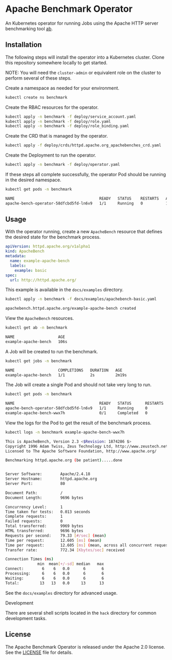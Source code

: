 # Apache Benchmark Operator

An Kubernetes operator for running Jobs using the Apache HTTP server benchmarking tool [ab][ab_docs].

## Installation

The following steps will install the operator into a Kubernetes cluster. Clone this repository somewhere locally to get
started.

NOTE: You will need the `cluster-admin` or equivalent role on the cluster to perform several of these steps.

Create a namespace as needed for your environment.

``` bash
kubectl create ns benchmark
```

Create the RBAC resources for the operator.

``` bash
kubectl apply -n benchmark -f deploy/service_account.yaml
kubectl apply -n benchmark -f deploy/role.yaml
kubectl apply -n benchmark -f deploy/role_binding.yaml
```

Create the CRD that is managed by the operator.

``` bash
kubectl apply -f deploy/crds/httpd.apache.org_apachebenches_crd.yaml
```

Create the Deployment to run the operator.

``` bash
kubectl apply -n benchmark -f deploy/operator.yaml
```

If these steps all complete successfully, the operator Pod should be running in the desired namespace.

``` bash
kubectl get pods -n benchmark
```

``` bash
NAME                                     READY   STATUS    RESTARTS   AGE
apache-bench-operator-58dfcbd5fd-ln6v9   1/1     Running   0          13s
```

## Usage

With the operator running, create a new `ApacheBench` resource that defines the desired state for the benchmark
process.

``` yaml
apiVersion: httpd.apache.org/v1alpha1
kind: ApacheBench
metadata:
  name: example-apache-bench
  labels:
    example: basic
spec:
  url: http://httpd.apache.org/
```

This example is available in the `docs/examples` directory.

``` bash
kubectl apply -n benchmark -f docs/examples/apachebench-basic.yaml
```

``` bash
apachebench.httpd.apache.org/example-apache-bench created
```

View the `ApacheBench` resources.

``` bash
kubectl get ab -n benchmark
```

``` bash
NAME                   AGE
example-apache-bench   106s
```

A Job will be created to run the benchmark.

``` bash
kubectl get jobs -n benchmark
```

``` bash
NAME                   COMPLETIONS   DURATION   AGE
example-apache-bench   1/1           2s         2m19s
```

The Job will create a single Pod and should not take very long to run.

``` bash
kubectl get pods -n benchmark
```

``` bash
NAME                                     READY   STATUS      RESTARTS   AGE
apache-bench-operator-58dfcbd5fd-ln6v9   1/1     Running     0          22m
example-apache-bench-wwx7h               0/1     Completed   0          4m8s
```

View the logs for the Pod to get the result of the benchmark process.

``` bash
kubectl logs -n benchmark example-apache-bench-wwx7h
```

``` bash
This is ApacheBench, Version 2.3 <$Revision: 1874286 $>
Copyright 1996 Adam Twiss, Zeus Technology Ltd, http://www.zeustech.net/
Licensed to The Apache Software Foundation, http://www.apache.org/

Benchmarking httpd.apache.org (be patient).....done


Server Software:        Apache/2.4.18
Server Hostname:        httpd.apache.org
Server Port:            80

Document Path:          /
Document Length:        9696 bytes

Concurrency Level:      1
Time taken for tests:   0.013 seconds
Complete requests:      1
Failed requests:        0
Total transferred:      9969 bytes
HTML transferred:       9696 bytes
Requests per second:    79.33 [#/sec] (mean)
Time per request:       12.605 [ms] (mean)
Time per request:       12.605 [ms] (mean, across all concurrent requests)
Transfer rate:          772.34 [Kbytes/sec] received

Connection Times (ms)
              min  mean[+/-sd] median   max
Connect:        6    6   0.0      6       6
Processing:     6    6   0.0      6       6
Waiting:        6    6   0.0      6       6
Total:         13   13   0.0     13      13
```

See the `docs/examples` directory for advanced usage.

Development

There are several shell scripts located in the `hack` directory for common development tasks.

## License

The Apache Benchmark Operator is released under the Apache 2.0 license. See the [LICENSE][license_file] file for details.

[ab_docs]:https://httpd.apache.org/docs/2.4/programs/ab.html
[license_file]:./LICENSE
